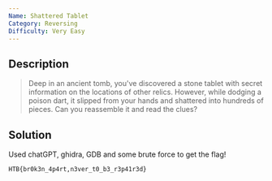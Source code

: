 ```yaml
---
Name: Shattered Tablet
Category: Reversing
Difficulty: Very Easy
---
```


## Description
>Deep in an ancient tomb, you've discovered a stone tablet with secret information on the locations of other relics. However, while dodging a poison dart, it slipped from your hands and shattered into hundreds of pieces. Can you reassemble it and read the clues?

## Solution
Used chatGPT, ghidra, GDB and some brute force to get the flag!

`HTB{br0k3n_4p4rt,n3ver_t0_b3_r3p41r3d}`